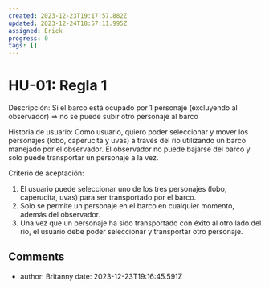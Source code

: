 ```yaml
---
created: 2023-12-23T19:17:57.882Z
updated: 2023-12-24T18:57:11.995Z
assigned: Erick
progress: 0
tags: []
---
```


# HU-01: Regla 1

Descripción: Si el barco está ocupado por 1 personaje (excluyendo al observador) => no se puede subir otro personaje al barco

Historia de usuario:
Como usuario, quiero poder seleccionar y mover los personajes (lobo, caperucita y uvas) a través del río utilizando un barco manejado por el observador. El observador no puede bajarse del barco y solo puede transportar un personaje a la vez.

Criterio de aceptación:
1. El usuario puede seleccionar uno de los tres personajes (lobo, caperucita, uvas) para ser transportado por el barco.
2. Solo se permite un personaje en el barco en cualquier momento, además del observador.
3. Una vez que un personaje ha sido transportado con éxito al otro lado del río, el usuario debe poder seleccionar y transportar otro personaje.

## Comments

- author: Britanny 
  date: 2023-12-23T19:16:45.591Z
  

